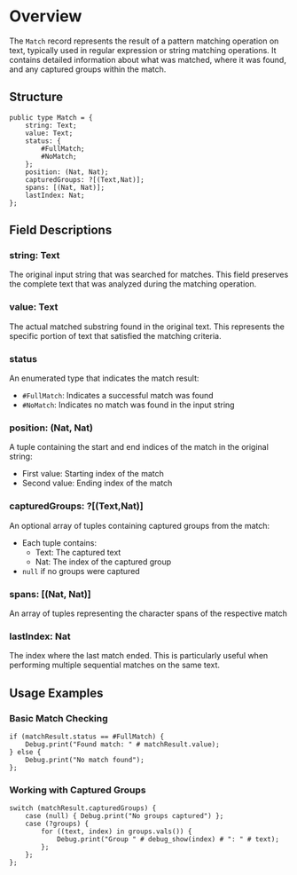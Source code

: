 # Overview

The `Match` record represents the result of a pattern matching operation on text, typically used in regular expression or string matching operations. It contains detailed information about what was matched, where it was found, and any captured groups within the match.

## Structure

```motoko
public type Match = {
    string: Text;
    value: Text;
    status: {
        #FullMatch;
        #NoMatch;
    };
    position: (Nat, Nat);
    capturedGroups: ?[(Text,Nat)];
    spans: [(Nat, Nat)];
    lastIndex: Nat;
};
```

## Field Descriptions

### string: Text

The original input string that was searched for matches. This field preserves the complete text that was analyzed during the matching operation.

### value: Text

The actual matched substring found in the original text. This represents the specific portion of text that satisfied the matching criteria.

### status

An enumerated type that indicates the match result:

- `#FullMatch`: Indicates a successful match was found
- `#NoMatch`: Indicates no match was found in the input string

### position: (Nat, Nat)

A tuple containing the start and end indices of the match in the original string:

- First value: Starting index of the match
- Second value: Ending index of the match

### capturedGroups: ?[(Text,Nat)]

An optional array of tuples containing captured groups from the match:

- Each tuple contains:
  - Text: The captured text
  - Nat: The index of the captured group
- `null` if no groups were captured

### spans: [(Nat, Nat)]

An array of tuples representing the character spans of the respective match

### lastIndex: Nat

The index where the last match ended. This is particularly useful when performing multiple sequential matches on the same text.

## Usage Examples

### Basic Match Checking

```motoko
if (matchResult.status == #FullMatch) {
    Debug.print("Found match: " # matchResult.value);
} else {
    Debug.print("No match found");
};
```

### Working with Captured Groups

```motoko
switch (matchResult.capturedGroups) {
    case (null) { Debug.print("No groups captured") };
    case (?groups) {
        for ((text, index) in groups.vals()) {
            Debug.print("Group " # debug_show(index) # ": " # text);
        };
    };
};
```
